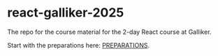 # react-galliker-2025



The repo for the course material for the 2-day React course at Galliker.

Start with the preparations here: [PREPARATIONS](./_PREPARATION,md ).

